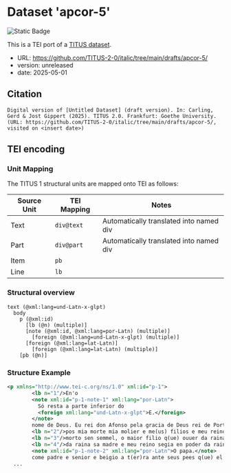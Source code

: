 # Dataset 'apcor-5'

![Static Badge](https://img.shields.io/badge/TEI_validation-passing-green)

This is a TEI port of a [TITUS dataset](http://titus.uni-frankfurt.de/texte/etcs/ital/aport/apcorp/apcor.htm).

* URL: https://github.com/TITUS-2-0/italic/tree/main/drafts/apcor-5/
* version: unreleased
* date: 2025-05-01

## Citation
```text
Digital version of [Untitled Dataset] (draft version). In: Carling, Gerd & Jost Gippert (2025). TITUS 2.0. Frankfurt: Goethe University. (URL: https://github.com/TITUS-2-0/italic/tree/main/drafts/apcor-5/, visited on <insert date>)
```

## TEI encoding


### Unit Mapping
The TITUS 1 structural units are mapped onto TEI as follows:

| Source Unit | TEI Mapping | Notes |
|-------------|-------------|-------|
| Text | `div@text` | Automatically translated into named div |
| Part | `div@part` | Automatically translated into named div |
| Item | `pb` |  |
| Line | `lb` |  |

### Structural overview
```text
text (@xml:lang=und-Latn-x-glpt)
  body
    p (@xml:id)
      [lb (@n) (multiple)]
      [note (@xml:id, @xml:lang=por-Latn) (multiple)]
        [foreign (@xml:lang=und-Latn-x-glpt) (multiple)]
      [foreign (@xml:lang=lat-Latn)]
        [foreign (@xml:lang=lat-Latn) (multiple)]
    [pb (@n)]
```

### Structure Example

```xml
<p xmlns="http://www.tei-c.org/ns/1.0" xml:id="p-1">
        <lb n="1"/>En'o
        <note xml:id="p-1-note-1" xml:lang="por-Latn">
          Só resta a parte inferior do
          <foreign xml:lang="und-Latn-x-glpt">E.</foreign>
        </note>
        nome de Deus. Eu rei don Afonso pela gracia de Deus rei de Portugal, seendo sano e saluo, temëte o dia de mia morte, a saude de mia alma e a proe de mia molier raina dona Orraca e de me(us) filios e de me(us) uassalos e de todo meu reino fiz mia mãda p(er) q(ue) de-
        <lb n="2"/>pos mia morte mia molier e me(us) filios e meu reino e me(us) uassalos e todas aq(ue)las cousas q(ue) De(us) mi deu en poder sten en paz e en folgãcia. P(ri)meiram(en)te mãdo q(ue) meu filio infante don Sancho q(ue) ei da raina dona Orraca agia meu reino enteg(ra)- m(en)te e en paz. E ssi este for
        <lb n="3"/>morto sen semmel, o maior filio q(ue) ouuer da raina dona Orraca agia o reino entegram(en)te e en paz. E ssi filio barõ nõ ouuer- mos, a maior filia q(ue) ouuermos agia'o. E ssi no tëpo de mia morte meu filio ou mia filia q(ue) deuier a reinar nõ ouuer reuora, segia en poder
        <lb n="4"/>da raina sa madre e meu reino segia en poder da raina e de me(us) uassalos ata q(uan)do agia reuora. E ssi eu for morto, rogoo apostoligo
        <note xml:id="p-1-note-2" xml:lang="por-Latn">O papa.</note>
        come padre e senior e beigio a t(er)ra ante seus pees q(ue) el recebia en sa comëda e so seu difindemëto a raina e me(us) filios e o reino. E ssi eu
  ...
```
